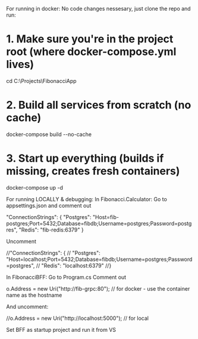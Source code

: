 For running in docker: No code changes nessesary, just clone the repo and run:

# 1. Make sure you're in the project root (where docker-compose.yml lives)
cd C:\Projects\FibonacciApp

# 2. Build all services from scratch (no cache)
docker-compose build --no-cache

# 3. Start up everything (builds if missing, creates fresh containers)
docker-compose up -d

 


For running LOCALLY & debugging:
In Fibonacci.Calculator:
Go to appsettings.json and comment out 

"ConnectionStrings": {
    "Postgres": "Host=fib-postgres;Port=5432;Database=fibdb;Username=postgres;Password=postgres",
    "Redis": "fib-redis:6379"
}

Uncomment

//"ConnectionStrings": {
//    "Postgres": "Host=localhost;Port=5432;Database=fibdb;Username=postgres;Password=postgres",
//    "Redis": "localhost:6379"
//}


In FibonacciBFF:
Go to Program.cs
Comment out

o.Address = new Uri("http://fib-grpc:80");  // for docker - use the container name as the hostname

And uncomment:

//o.Address = new Uri("http://localhost:5000"); // for local

Set BFF as startup project and run it from VS
